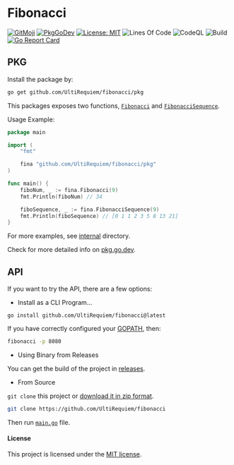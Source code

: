 # Fibonacci

[![GitMoji](https://img.shields.io/badge/Gitmoji-%F0%9F%8E%A8%20-FFDD67.svg)](https://gitmoji.dev)
[![PkgGoDev](https://pkg.go.dev/badge/github.com/UltiRequiem/fibonacci)](https://pkg.go.dev/github.com/UltiRequiem/fibonacci)
[![License: MIT](https://img.shields.io/badge/License-MIT-blue.svg)](https://opensource.org/licenses/MIT)
![Lines Of Code](https://img.shields.io/tokei/lines/github.com/UltiRequiem/fibonnaci?color=blue&label=Total%20Lines)
![CodeQL](https://github.com/UltiRequiem/fibonnaci/workflows/CodeQL/badge.svg)
![Build](https://github.com/UltiRequiem/fibonnaci/workflows/Build/badge.svg)
[![Go Report Card](https://goreportcard.com/badge/github.com/UltiRequiem/fibonnaci)](https://goreportcard.com/report/github.com/UltiRequiem/fibonnaci)

## PKG

Install the package by:

```bash
go get github.com/UltiRequiem/fibonacci/pkg
```

This packages exposes two functions, [`Fibonacci`](https://github.com/UltiRequiem/fibonacci/blob/main/pkg/root.go#L8) and [`FibonacciSequence`](https://github.com/UltiRequiem/fibonacci/blob/main/pkg/root.go#L34).

Usage Example:

```go
package main

import (
	"fmt"

	fina "github.com/UltiRequiem/fibonacci/pkg"
)

func main() {
	fiboNum, _ := fina.Fibonacci(9)
	fmt.Println(fiboNum) // 34

	fiboSequence, _ := fina.FibonacciSequence(9)
	fmt.Println(fiboSequence) // [0 1 1 2 3 5 8 13 21]
}
```

For more examples, see [internal](./internal/) directory.

Check for more detailed info on [pkg.go.dev](https://pkg.go.dev/github.com/UltiRequiem/fibonnaci/pkg).

## API

If you want to try the API, there are a few options:

- Install as a CLI Program...

```
go install github.com/UltiRequiem/fibonacci@latest
```

If you have correctly configured your [GOPATH](https://golang.org/doc/gopath_code#GOPATH), then:

```bash
fibonacci -p 8080
```

- Using Binary from Releases

You can get the build of the project in [releases](https://github.com/UltiRequiem/fibonacci/releases/latest).

- From Source

`git clone` this project or [download it in zip format](https://github.com/UltiRequiem/fibonacci/archive/refs/heads/main.zip).

```bash
git clone https://github.com/UltiRequiem/fibonacci
```

Then run [`main.go`](./main.go) file.

#### License

This project is licensed under the [MIT license](./LICENSE.md).
